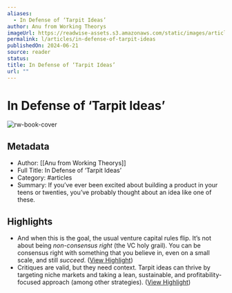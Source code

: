 ```yaml
---
aliases:
  - In Defense of ‘Tarpit Ideas’
author: Anu from Working Theorys
imageUrl: https://readwise-assets.s3.amazonaws.com/static/images/article3.5c705a01b476.png
permalink: l/articles/in-defense-of-tarpit-ideas
publishedOn: 2024-06-21
source: reader
status: 
title: In Defense of ‘Tarpit Ideas’
url: ""
---
```

# In Defense of ‘Tarpit Ideas’

![rw-book-cover](https://readwise-assets.s3.amazonaws.com/static/images/article3.5c705a01b476.png)

## Metadata

- Author: [[Anu from Working Theorys]]
- Full Title: In Defense of ‘Tarpit Ideas’
- Category: #articles
- Summary: If you’ve ever been excited about building a product in your teens or twenties, you’ve probably thought about an idea like one of these.

## Highlights

- And when this is the goal, the usual venture capital rules flip. It’s not about being _non-consensus right_ (the VC holy grail). You can be consensus right with something that you believe in, even on a small scale, and still _succeed_. ([View Highlight](https://read.readwise.io/read/01j14tggtxr341y4cm1tak2k5j))
- Critiques are valid, but they need context. Tarpit ideas can thrive by targeting niche markets and taking a lean, sustainable, and profitability-focused approach (among other strategies). ([View Highlight](https://read.readwise.io/read/01j14thpj1bxgsfg9h6xe0z3b3))
